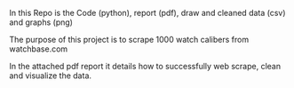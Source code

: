 In this Repo is the Code (python), report (pdf), draw and cleaned data (csv) and graphs (png) 

The purpose of this project is to scrape 1000 watch calibers from watchbase.com 

In the attached pdf report it details how to successfully web scrape, clean and visualize the data.

